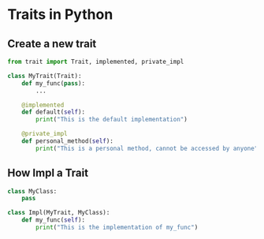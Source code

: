 # Traits in Python

## Create a new trait
```py
from trait import Trait, implemented, private_impl

class MyTrait(Trait):
    def my_func(pass):
        ...

    @implemented
    def default(self):
        print("This is the default implementation")

    @private_impl
    def personal_method(self):
        print("This is a personal method, cannot be accessed by anyone")

```

## How Impl a Trait
```py
class MyClass:
    pass

class Impl(MyTrait, MyClass):
    def my_func(self):
        print("This is the implementation of my_func")
```
